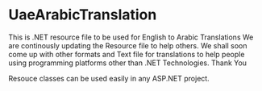 # UaeArabicTranslation
This is .NET resource file to be used for English to Arabic Translations
We are continously updating the Resource file to help others.
We shall soon come up with other formats and Text file for translations to help people using programming platforms other than .NET Technologies.
Thank You

Resouce classes can be used easily in any ASP.NET project.
